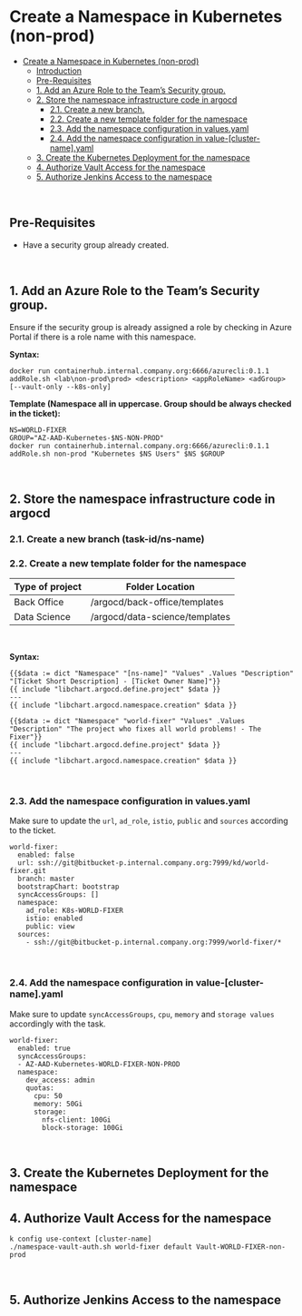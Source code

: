 # Create a Namespace in Kubernetes (non-prod)

- [Create a Namespace in Kubernetes (non-prod)](#create-a-namespace-in-kubernetes-non-prod)
  - [Introduction](#introduction)
  - [Pre-Requisites](#pre-requisites)
  - [1. Add an Azure Role to the Team’s Security group.](#1-add-an-azure-role-to-the-teams-security-group)
  - [2. Store the namespace infrastructure code in argocd](#2-store-the-namespace-infrastructure-code-in-argocd)
    - [2.1. Create a new branch.](#21-create-a-new-branch)
    - [2.2. Create a new template folder for the namespace](#22-create-a-new-template-folder-for-the-namespace)
    - [2.3. Add the namespace configuration in values.yaml](#23-add-the-namespace-configuration-in-valuesyaml)
    - [2.4. Add the namespace configuration in value-[cluster-name].yaml](#24-add-the-namespace-configuration-in-value-cluster-nameyaml)
  - [3. Create the Kubernetes Deployment for the namespace](#3-create-the-kubernetes-deployment-for-the-namespace)
  - [4. Authorize Vault Access for the namespace](#4-authorize-vault-access-for-the-namespace)
  - [5. Authorize Jenkins Access to the namespace](#5-authorize-jenkins-access-to-the-namespace)

&nbsp;

## Pre-Requisites

- Have a security group already created.

&nbsp;

## 1. Add an Azure Role to the Team’s Security group.

Ensure if the security group is already assigned a role by checking in Azure Portal if there is a role name with this namespace.


**Syntax:**
```
docker run containerhub.internal.company.org:6666/azurecli:0.1.1 addRole.sh <lab\non-prod\prod> <description> <appRoleName> <adGroup> [--vault-only --k8s-only]
```

**Template (Namespace all in uppercase. Group should be always checked in the ticket):**
```
NS=WORLD-FIXER
GROUP="AZ-AAD-Kubernetes-$NS-NON-PROD"
docker run containerhub.internal.company.org:6666/azurecli:0.1.1 addRole.sh non-prod "Kubernetes $NS Users" $NS $GROUP 
```

&nbsp;

## 2. Store the namespace infrastructure code in argocd


### 2.1. Create a new branch (task-id/ns-name)


### 2.2. Create a new template folder for the namespace

| Type of project   | Folder Location                   |
| -------------     | -------------                     |
| Back Office       | /argocd/back-office/templates     |
| Data Science      | /argocd/data-science/templates    |

&nbsp;

**Syntax:**

```
{{$data := dict "Namespace" "[ns-name]" "Values" .Values "Description" "[Ticket Short Description] - [Ticket Owner Name]"}} 
{{ include "libchart.argocd.define.project" $data }} 
--- 
{{ include "libchart.argocd.namespace.creation" $data }} 
```

```
{{$data := dict "Namespace" "world-fixer" "Values" .Values "Description" "The project who fixes all world problems! - The Fixer"}} 
{{ include "libchart.argocd.define.project" $data }} 
--- 
{{ include "libchart.argocd.namespace.creation" $data }} 
```

&nbsp;

### 2.3. Add the namespace configuration in values.yaml


Make sure to update the `url`, `ad_role`, `istio`, `public` and `sources` according to the ticket.

```
world-fixer: 
  enabled: false 
  url: ssh://git@bitbucket-p.internal.company.org:7999/kd/world-fixer.git 
  branch: master 
  bootstrapChart: bootstrap 
  syncAccessGroups: [] 
  namespace: 
    ad_role: K8s-WORLD-FIXER 
    istio: enabled 
    public: view 
  sources: 
    - ssh://git@bitbucket-p.internal.company.org:7999/world-fixer/* 
```

&nbsp;

### 2.4. Add the namespace configuration in value-[cluster-name].yaml

Make sure to update `syncAccessGroups`, `cpu`, `memory` and `storage values` accordingly with the task.


```
world-fixer:
  enabled: true
  syncAccessGroups:
  - AZ-AAD-Kubernetes-WORLD-FIXER-NON-PROD
  namespace:
    dev_access: admin
    quotas:
      cpu: 50
      memory: 50Gi
      storage:
        nfs-client: 100Gi
        block-storage: 100Gi
```

&nbsp;

## 3. Create the Kubernetes Deployment for the namespace


## 4. Authorize Vault Access for the namespace

```
k config use-context [cluster-name]
./namespace-vault-auth.sh world-fixer default Vault-WORLD-FIXER-non-prod
```

&nbsp;

## 5. Authorize Jenkins Access to the namespace
